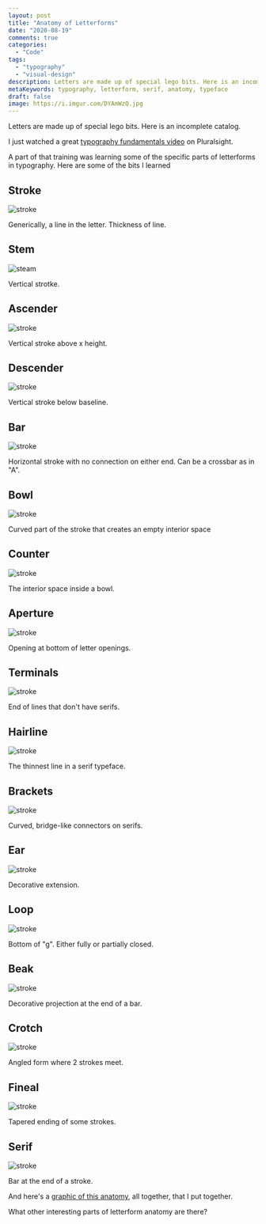 ```yaml
---
layout: post
title: "Anatomy of Letterforms"
date: "2020-08-19"
comments: true
categories:
  - "Code"
tags:
  - "typography"
  - "visual-design"
description: Letters are made up of special lego bits. Here is an incomplete catalog.
metaKeywords: typography, letterform, serif, anatomy, typeface
draft: false
image: https://i.imgur.com/DYAmWzQ.jpg
---
```


Letters are made up of special lego bits. Here is an incomplete catalog.

<!--more-->

I just watched a great [typography fundamentals video](https://app.pluralsight.com/library/courses/typography-getting-started/table-of-contents) on Pluralsight.

A part of that training was learning some of the specific parts of letterforms in typography.  Here are some of the bits I learned

## Stroke

![stroke](https://i.imgur.com/DskIHYG.png)

Generically, a line in the letter. Thickness of line.

## Stem

![steam](https://i.imgur.com/DskIHYG.png)

Vertical strotke.

## Ascender

![stroke](https://i.imgur.com/zomp8jy.png)

Vertical stroke above x height.

## Descender

![stroke](https://i.imgur.com/u2g64Nb.png)

Vertical stroke below baseline.

## Bar

![stroke](https://i.imgur.com/MVtcjCw.png)

Horizontal stroke with no connection on either end. Can be a crossbar as in "A".

## Bowl

![stroke](https://i.imgur.com/fUvx8dl.png)

Curved part of the stroke that creates an empty interior space

## Counter

![stroke](https://i.imgur.com/k0nAx0o.png)

The interior space inside a bowl.

## Aperture

![stroke](https://i.imgur.com/nM0ECly.png)

Opening at bottom of letter openings.

## Terminals

![stroke](https://i.imgur.com/C4w4saP.png)

End of lines that don't have serifs.

## Hairline

![stroke](https://i.imgur.com/v6tyDFM.png)

The thinnest line in a serif typeface.

## Brackets

![stroke](https://i.imgur.com/g7cn973.png)

Curved, bridge-like connectors on serifs.

## Ear

![stroke](https://i.imgur.com/gnqzGP5.png)

Decorative extension.

## Loop

![stroke](https://i.imgur.com/bPix3ke.png)

Bottom of "g".  Either fully or partially closed.

## Beak

![stroke](https://i.imgur.com/2xpXsbm.png)

Decorative projection at the end of a bar.

## Crotch

![stroke](https://i.imgur.com/XN8LyRi.png)

Angled form where 2 strokes meet.

## Fineal

![stroke](https://i.imgur.com/W7VWoRW.png)

Tapered ending of some strokes.

## Serif

![stroke](https://i.imgur.com/SMwEiVq.png)

Bar at the end of a stroke.

And here's a [graphic of this anatomy](https://i.imgur.com/Qipb2vD.png), all together, that I put together.

What other interesting parts of letterform anatomy are there?

